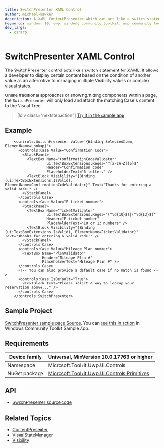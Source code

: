 ```yaml
---
title: SwitchPresenter XAML Control
author: michael-hawker
description: A XAML ContentPresenter which can act like a switch statement for showing different UI based on a condition.
keywords: windows 10, uwp, windows community toolkit, uwp community toolkit, uwp toolkit, switchpresenter, contentpresenter, visibility
dev_langs:
  - csharp
---
```


# SwitchPresenter XAML Control

<!-- Describe your control -->
The [SwitchPresenter](/dotnet/api/microsoft.toolkit.uwp.ui.controls.switchpresenter) control acts like a switch statement for XAML. It allows a developer to display certain content based on the condition of another value as an alternative to managing multiple Visibility values or complex visual states.

Unlike traditional approaches of showing/hiding components within a page, the `SwitchPresenter` will only load and attach the matching Case's content to the Visual Tree.

> [!div class="nextstepaction"]
> [Try it in the sample app](uwpct://controls?sample=SwitchPresenter)

## Example

```xaml
    <controls:SwitchPresenter Value="{Binding SelectedItem, ElementName=Lookup}">
      <controls:Case Value="Confirmation Code">
        <StackPanel>
          <TextBox Name="ConfirmationCodeValidator"
                   ui:TextBoxExtensions.Regex="^[a-zA-Z]{6}$"
                   Header="Confirmation code"
                   PlaceholderText="6 letters" />
          <TextBlock Visibility="{Binding (ui:TextBoxExtensions.IsValid), ElementName=ConfirmationCodeValidator}" Text="Thanks for entering a valid code!" />
        </StackPanel>
      </controls:Case>
      <controls:Case Value="E-ticket number">
        <StackPanel>
          <TextBox Name="TicketValidator"
                   ui:TextBoxExtensions.Regex="(^\d{10}$)|(^\d{13}$)"
                   Header="E-ticket number"
                   PlaceholderText="10 or 13 numbers" />
          <TextBlock Visibility="{Binding (ui:TextBoxExtensions.IsValid), ElementName=TicketValidator}" Text="Thanks for entering a valid code!" />
        </StackPanel>
      </controls:Case>
      <controls:Case Value="Mileage Plan number">
        <TextBox Name="PlanValidator"
                 Header="Mileage Plan #"
                 PlaceholderText="Mileage Plan #" />
      </controls:Case>
      <!-- You can also provide a default case if no match is found -->
      <controls:Case IsDefault="True">
        <TextBlock Text="Please select a way to lookup your reservation above..." />
      </controls:Case>
    </controls:SwitchPresenter>
```

## Sample Project

<!-- Link to the sample page in the Windows Community Toolkit Sample App -->
[SwitchPresenter sample page Source](https://github.com/windows-toolkit/WindowsCommunityToolkit/tree/rel/7.1.0/Microsoft.Toolkit.Uwp.SampleApp/SamplePages/Primitives/SwitchPresenter.bind). You can [see this in action](uwpct://Controls?sample=SwitchPresenter) in [Windows Community Toolkit Sample App](https://aka.ms/windowstoolkitapp).

## Requirements

| Device family | Universal, MinVersion 10.0.17763 or higher   |
| -- | -- |
| Namespace | Microsoft.Toolkit.Uwp.UI.Controls |
| NuGet package | [Microsoft.Toolkit.Uwp.UI.Controls.Primitives](https://www.nuget.org/packages/Microsoft.Toolkit.Uwp.UI.Controls.Primitives/) |

## API

* [SwitchPresenter source code](https://github.com/windows-toolkit/WindowsCommunityToolkit/tree/rel/7.1.0/Microsoft.Toolkit.Uwp.UI.Controls.Primitives/SwitchPresenter)

## Related Topics

* [ContentPresenter](/uwp/api/Windows.UI.Xaml.Controls.ContentPresenter)
* [VisualStateManager](/uwp/api/Windows.UI.Xaml.VisualStateManager)
* [Visibility](/uwp/api/windows.ui.xaml.uielement.visibility)
